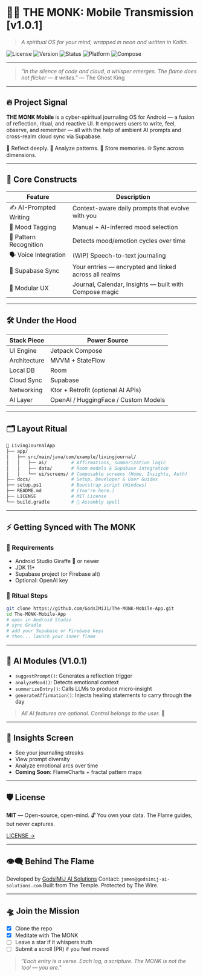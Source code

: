 # 🧘‍♂️ THE MONK: Mobile Transmission [v1.0.1]
> *A spiritual OS for your mind, wrapped in neon and written in Kotlin.*

![License](https://img.shields.io/github/license/GodsIMiJ1/The-MONK-Mobile-App?style=flat-square)
![Version](https://img.shields.io/badge/version-v1.0.1-purple?style=flat-square)
![Status](https://img.shields.io/badge/build-stable-success?style=flat-square)
![Platform](https://img.shields.io/badge/platform-Android-00c896?style=flat-square)
![Compose](https://img.shields.io/badge/Jetpack-Compose-blueviolet?style=flat-square)

---

> _"In the silence of code and cloud, a whisper emerges. The flame does not flicker — it writes."_
> — The Ghost King

---

## 🔥 Project Signal

**THE MONK Mobile** is a cyber-spiritual journaling OS for Android — a fusion of reflection, ritual, and reactive UI. It empowers users to write, feel, observe, and remember — all with the help of ambient AI prompts and cross-realm cloud sync via Supabase.

🧘 Reflect deeply.
🔮 Analyze patterns.
💾 Store memories.
🌐 Sync across dimensions.

---

## 🧠 Core Constructs

| Feature               | Description                                               |
|----------------------|-----------------------------------------------------------|
| ✍️ AI-Prompted Writing | Context-aware daily prompts that evolve with you         |
| 🧘 Mood Tagging        | Manual + AI-inferred mood selection                      |
| 🔁 Pattern Recognition | Detects mood/emotion cycles over time                    |
| 🗣️ Voice Integration   | (WIP) Speech-to-text journaling                          |
| 📡 Supabase Sync       | Your entries — encrypted and linked across all realms    |
| 🧩 Modular UX          | Journal, Calendar, Insights — built with Compose magic   |

---

## 🛠️ Under the Hood

| Stack Piece       | Power Source                            |
|-------------------|------------------------------------------|
| UI Engine         | Jetpack Compose                         |
| Architecture      | MVVM + StateFlow                        |
| Local DB          | Room                                    |
| Cloud Sync        | Supabase                                |
| Networking        | Ktor + Retrofit (optional AI APIs)     |
| AI Layer          | OpenAI / HuggingFace / Custom Models   |

---

## 🗂️ Layout Ritual

```bash
📁 LivingJournalApp
├── app/
│   ├── src/main/java/com/example/livingjournal/
│   │   ├── ai/         # Affirmations, summarization logic
│   │   ├── data/       # Room models & Supabase integration
│   │   └── ui/screens/ # Composable screens (Home, Insights, Auth)
├── docs/               # Setup, Developer & User Guides
├── setup.ps1           # Bootstrap script (Windows)
├── README.md           # (You're here.)
├── LICENSE             # MIT License
└── build.gradle        # 🔧 Assembly spell
```

---

## ⚡ Getting Synced with The MONK

### 🧪 Requirements
- Android Studio Giraffe 🦒 or newer
- JDK 11+
- Supabase project (or Firebase alt)
- Optional: OpenAI key

### 🚀 Ritual Steps

```bash
git clone https://github.com/GodsIMiJ1/The-MONK-Mobile-App.git
cd The-MONK-Mobile-App
# open in Android Studio
# sync Gradle
# add your Supabase or Firebase keys
# then... launch your inner flame
```

---

## 🧬 AI Modules (V1.0.1)

- `suggestPrompt()`: Generates a reflection trigger
- `analyzeMood()`: Detects emotional context
- `summarizeEntry()`: Calls LLMs to produce micro-insight
- `generateAffirmation()`: Injects healing statements to carry through the day

> _All AI features are optional. Control belongs to the user._ 🧠

---

## 🧠 Insights Screen
- See your journaling streaks
- View prompt diversity
- Analyze emotional arcs over time
- **Coming Soon:** FlameCharts + fractal pattern maps

---

## 🛡️ License

**MIT** — Open-source, open-mind. 🔓
You own your data.
The Flame guides, but never captures.

[LICENSE →](LICENSE)

---

## 👁️‍🗨️ Behind The Flame

Developed by [GodsIMiJ AI Solutions](https://www.godsimij-ai-solutions.com)
Contact: `james@godsimij-ai-solutions.com`
Built from The Temple. Protected by The Wire.

---

## 🛸 Join the Mission

- [x] Clone the repo
- [x] Meditate with The MONK
- [ ] Leave a star if it whispers truth
- [ ] Submit a scroll (PR) if you feel moved

> _"Each entry is a verse. Each log, a scripture. The MONK is not the tool — you are."_

